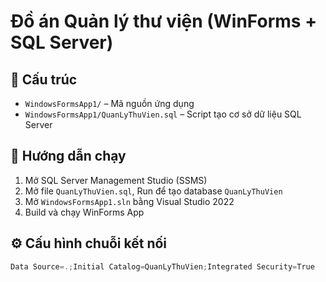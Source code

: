 # Đồ án Quản lý thư viện (WinForms + SQL Server)

## 📁 Cấu trúc
- `WindowsFormsApp1/` – Mã nguồn ứng dụng
- `WindowsFormsApp1/QuanLyThuVien.sql` – Script tạo cơ sở dữ liệu SQL Server

## 🚀 Hướng dẫn chạy
1. Mở SQL Server Management Studio (SSMS)
2. Mở file `QuanLyThuVien.sql`, Run để tạo database `QuanLyThuVien`
3. Mở `WindowsFormsApp1.sln` bằng Visual Studio 2022
4. Build và chạy WinForms App

## ⚙ Cấu hình chuỗi kết nối
```csharp
Data Source=.;Initial Catalog=QuanLyThuVien;Integrated Security=True
